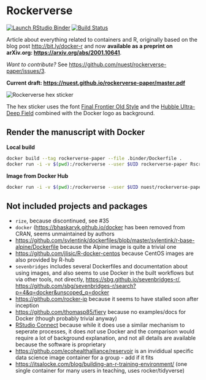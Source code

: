 
<!-- README.md is generated from README.Rmd. Please edit that file -->

# Rockerverse

<!-- badges: start -->

[![Launch RStudio
Binder](http://mybinder.org/badge_logo.svg)](https://mybinder.org/v2/gh/nuest/rockerverse-paper/master?urlpath=rstudio)
[![Build
Status](https://travis-ci.org/nuest/rockerverse-paper.svg?branch=master)](https://travis-ci.org/nuest/rockerverse-paper)
<!-- badges: end -->

Article about everything related to containers and R, originally based
on the blog post <http://bit.ly/docker-r> and now **available as a
preprint on arXiv.org: <https://arxiv.org/abs/2001.10641>**.

*Want to contribute?* See
<https://github.com/nuest/rockerverse-paper/issues/3>.

**Current draft:
<https://nuest.github.io/rockerverse-paper/master.pdf>**

![Rockerverse hex sticker](rockerverse.png)

The hex sticker uses the font [Final Frontier Old
Style](https://www.fontspace.com/allen-r-walden/final-frontier-old-style)
and the [Hubble Ultra-Deep
Field](https://en.wikipedia.org/wiki/Hubble_Ultra-Deep_Field) combined
with the Docker logo as background.

## Render the manuscript with Docker

**Local build**

``` bash
docker build --tag rockerverse-paper --file .binder/Dockerfile .
docker run -i -v $(pwd):/rockerverse --user $UID rockerverse-paper Rscript -e 'setwd("/rockerverse"); rmarkdown::render("rockerverse.Rmd")'
```

**Image from Docker Hub**

``` bash
docker run -i -v $(pwd):/rockerverse --user $UID nuest/rockerverse-paper Rscript -e 'setwd("/rockerverse"); rmarkdown::render("rockerverse.Rmd")'
```

## Not included projects and packages

  - `rize`, because discontinued, see \#35
  - `docker` (<https://bhaskarvk.github.io/docker> has been removed from
    CRAN, seems unmaintained by authors
  - <https://github.com/svlentink/dockerfiles/blob/master/svlentink/r-base-alpine/Dockerfile>
    because the Alpine image is quite a trivial one
  - <https://github.com/jlisic/R-docker-centos> because CentOS images
    are also provided by R-hub
  - `sevenbridges` includes several Dockerfiles and documentation about
    using images, and also seems to use Docker in the built workflows
    but via other tools, not directly,
    <https://sbg.github.io/sevenbridges-r/>,
    <https://github.com/sbg/sevenbridges-r/search?p=4&q=docker&unscoped_q=docker>
  - <https://github.com/rocker-jp> because it seems to have stalled soon
    after inception
  - <https://github.com/thomasp85/fiery> because no examples/docs for
    Docker (though probably trivial anyway)
  - [RStudio Connect](https://rstudio.com/products/connect/) because
    while it does use a similar mechanism to seperate processes, it does
    *not* use Docker and the comparison would require a lot of
    background explanation, and not all details are available because
    the software is proprietary
  - <https://github.com/ecohealthalliance/reservoir> is an invididual
    specific data science image container for a group - add if it fits
  - <https://itsalocke.com/blog/building-an-r-training-environment/>
    (one single container for many users in teaching, uses
    rocker/tidyverse)
